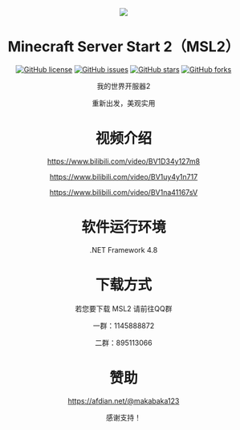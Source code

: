 <p align="center">
<img src="https://s1.ax1x.com/2022/07/24/jj6YZV.png"/>
</p>

<div align="center">
  
# Minecraft Server Start 2（MSL2）

<a href="https://github.com/Waheal/MSL2/blob/master/LICENSE"><img alt="GitHub license" src="https://img.shields.io/github/license/Waheal/MSL"></a>
<a href="https://github.com/Waheal/MSL2/issues"><img alt="GitHub issues" src="https://img.shields.io/github/issues/Waheal/MSL"></a>
<a href="https://github.com/Waheal/MSL2/stargazers"><img alt="GitHub stars" src="https://img.shields.io/github/stars/Waheal/MSL"></a>
<a href="https://github.com/Waheal/MSL2/network"><img alt="GitHub forks" src="https://img.shields.io/github/forks/Waheal/MSL"></a>
 
我的世界开服器2
  
重新出发，美观实用

# 视频介绍
  
https://www.bilibili.com/video/BV1D34y127m8

https://www.bilibili.com/video/BV1uy4y1n717

https://www.bilibili.com/video/BV1na41167sV

# 软件运行环境
  
.NET Framework 4.8

# 下载方式

若您要下载 MSL2 请前往QQ群

一群：1145888872

二群：895113066

# 赞助
  
https://afdian.net/@makabaka123 
  
感谢支持！
